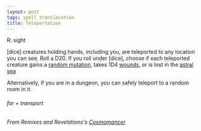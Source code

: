 ```yaml
---
layout: post
tags: spell translocation
title: Teleportation
---
```

R:  sight

[dice] creatures holding hands, including you, are teleported to any location you can see. Roll a D20. If you roll under [dice], choose if each teleported creature gains a [random mutation](https://coinsandscrolls.blogspot.com/2018/01/osr-1d500-biological-mutations.html), takes 1D4 [wounds](/2020/11/09/base-rules/#dying--healing), or is lost in the [astral sea](/pages/fantasylandgenerator/)
 
Alternatively, if you are in a dungeon, you can safely teleport to a random room in it.

###### far + transport
###### From Remixes and Revelations's [Cosmomancer](http://www.remixesandrevelations.com/2017/10/osr-cosmomancer-scholars-of-stars.html)
